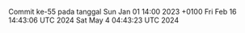 Commit ke-55 pada tanggal Sun Jan 01 14:00 2023 +0100
Fri Feb 16 14:43:06 UTC 2024
Sat May  4 04:43:23 UTC 2024
